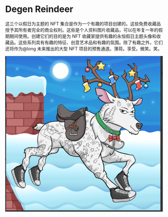 # Degen Reindeer

这三个以假日为主题的 NFT 集合是作为一个有趣的项目创建的。这些免费收藏品授予其所有者完全的商业权利。这些是个人资料图片收藏品，可以在年复一年的假期期间使用。创建它们的目的是为 NFT 收藏家提供有趣的永恒假日主题头像和收藏品。这些系列具有有趣的特征、创意艺术品和有趣的氛围。除了有趣之外，它们还将作为@long 未来推出的大型 NFT 项目的预售通道。薄荷。享受。微笑。笑。

![nft](微信截图_20220902205659.png)
